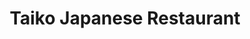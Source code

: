 ---
layout: place
title: "Taiko Japanese Restaurant"
permalink: /california/irvine/taiko-japanese-restaurant.html
stateAbbr: CA
stateName: California
cityName: Irvine
seo:
  name: "Taiko Japanese Restaurant"
  type: Restaurant
  links: http://www.taikooc.com/
description: "Generous portions of carefully sourced Japanese cuisine including seafood star at this small spot. Taiko Japanese Restaurant serves delicious sushi in Irvine, California. Try fresh Japanese dishes for a great dining experience. Available for takeout, delivery, lunch, and dinner."
place_id: ChIJBcbCJB3d3IARI4jfyaHaUhQ
photos:
  - name: >-
      places/ChIJBcbCJB3d3IARI4jfyaHaUhQ/photos/AeeoHcJCB006ByZC3Z19ztKKQTw3oURnAqFvE4y_4j46AqvqqSK7Lxh7oiQLP0LTXUArVeE8YI6-OrIYCGV7T8NnRAWHz6kQoJsu5ftTcQ-b60uqoPo--jS7T-dCNLtn3Qed0471wfIVd1MACWxbLCoapDP6dZ0sVHVZMWdZFj89ng31tKEO1pv9nRtucekftVcTNxiz1ln79EdmE0ACJNPEE6Ie_Kbs3Mx8LK3BPuncLUCDAN92wK4Lx3G-ShWcnNBnrxxTrSac8LjbsS-TgAOK4OlVmwKGQ_GyKZuvBG4O8yGXtU9JZtNuPviZQat8NtorvyTUi9eGW9rKid5w05dYKCozsJ1A0Oi4PfAPlLrrLbDDrw8Ucp7KEY-Bd152El6L8q3dguV2TejzDnFML99XcgI5QBzuCEIPL1T6e8WWSvc2NfU
    widthPx: 4624
    heightPx: 3472
    authorAttributions:
      - displayName: Louis Chou
        uri: https://maps.google.com/maps/contrib/111857362616298989029
        photoUri: >-
          https://lh3.googleusercontent.com/a-/ALV-UjUk-f4DU9uSuX85xM3vaelVZROBvnh4eSnziMsnJCIlcVR_d0sYHw=s100-p-k-no-mo
    flagContentUri: >-
      https://www.google.com/local/imagery/report/?cb_client=maps_api_places.places_api&image_key=!1e10!2sCIHM0ogKEICAgMDAnv34hAE&hl=en-US
    googleMapsUri: >-
      https://www.google.com/maps/place//data=!3m4!1e2!3m2!1sCIHM0ogKEICAgMDAnv34hAE!2e10!4m2!3m1!1s0x80dcdd1d24c2c605:0x1452daa1c9df8823
  - name: >-
      places/ChIJBcbCJB3d3IARI4jfyaHaUhQ/photos/AeeoHcJ5i6FWA4iQruGDDj6dP2iIX5_h8qUsPEfcdcY7PRR2JbhkerZYq8ZoG5-mQN14yuQ83ca0qdIvb0mRvcQFvf79YQsR2tnMa-aO9kTdImFXZDd9f3l0zAnbDuRNa4j-O-grI2VMTEsNxUtFxX7UoI4KOa3cZgGBqjqwxeWcMatIK_vZhqWiQpXldB-_NK8RKsB84bMWgFtPdZVZb25UiQmFtJMNscixRE-Eg5o6-jFL3eJkPS1GxyB_BNIYOPllLZk13bAh_z95cZ6NogcOQ9JO36rziLC4vst4IoUwJAsoiw
    widthPx: 1536
    heightPx: 2048
    authorAttributions:
      - displayName: Taiko Japanese Restaurant
        uri: https://maps.google.com/maps/contrib/109244781811412380845
        photoUri: >-
          https://lh3.googleusercontent.com/a/ACg8ocKFB8vSW6wGgdHJP4Wbn5dwJPBGHjl8WxaWT-yTxs9OA4fv2g=s100-p-k-no-mo
    flagContentUri: >-
      https://www.google.com/local/imagery/report/?cb_client=maps_api_places.places_api&image_key=!1e10!2sAF1QipNx9_P4jcRaM7e4-EywS4CW_bikZryhmE5sCfOS&hl=en-US
    googleMapsUri: >-
      https://www.google.com/maps/place//data=!3m4!1e2!3m2!1sAF1QipNx9_P4jcRaM7e4-EywS4CW_bikZryhmE5sCfOS!2e10!4m2!3m1!1s0x80dcdd1d24c2c605:0x1452daa1c9df8823
  - name: >-
      places/ChIJBcbCJB3d3IARI4jfyaHaUhQ/photos/AeeoHcJ0r6vMzh0UD84Pff3CrDYx_cSe77DwVrfuXWZDJNrzg49yhPwFjeq6wjFIgLIFHu9h-hGyYCHX8FIPBFk_naSCQnm8QIBwcHTzKhmPSsp37HRXL5AyKU_ZINiTRLK6WB0E5qtb6wFYYmo9PMQ1Povo_6zbQqUcdgAkSrEFgl7KghXA73C-xtq2QwSi8fwZWLfouN5ek44ZHF3uxo2wMxSjEnTSeThJXZ_y3noOkg1TH9OWtlIay5Fjyi9lpOxRfDwQFz2x1RLgx95uF2blXc2gJCH11PmHet-XRVCXE4jIRdWJuFCkDRoz3uVPde4s1NvRU691joctRmqFKXGxmADyhN7SCTsRbrH-qlWgtemUlCo4eEyFE9KtGuTO1c7dBdGsc_pzL1L93KIlgZd9VkQFdsUQ5m_f-1OehEwEAx6tzA
    widthPx: 4624
    heightPx: 3472
    authorAttributions:
      - displayName: Bonny Pitkin
        uri: https://maps.google.com/maps/contrib/109613816885790219249
        photoUri: >-
          https://lh3.googleusercontent.com/a-/ALV-UjVLT2Wbze7MwbA4tNZI2TUW4wvbch7Yv9_7V3Kgu7D1CvHpcQfB=s100-p-k-no-mo
    flagContentUri: >-
      https://www.google.com/local/imagery/report/?cb_client=maps_api_places.places_api&image_key=!1e10!2sCIHM0ogKEICAgMDojKfTfg&hl=en-US
    googleMapsUri: >-
      https://www.google.com/maps/place//data=!3m4!1e2!3m2!1sCIHM0ogKEICAgMDojKfTfg!2e10!4m2!3m1!1s0x80dcdd1d24c2c605:0x1452daa1c9df8823
  - name: >-
      places/ChIJBcbCJB3d3IARI4jfyaHaUhQ/photos/AeeoHcKjKOH78t1c_lbrSxCL6aczWCqm0zepFu-NzUeuHVv8eB1sTnmxNWJsvD3qT73CKtf3FqsTN7xcYAvez1x8QQOCmcGZuYItFrbqxP4hB_BUt4BSjt9OMM_jwf9RUHRpo1GRboEUVWNKhWbm681PGzf1CL3UAUNr-IR1O52imlV-QKbma5NPmVlUWED2tJScNkEcRwcA4zUnMOChgMyIWtqEJuZizk1aIO_DbNjSTH3_EywgO4kBGgtyurruPlPNzOPIrTLk8YMf5BUPOX5tjn-K8WOsqzsl0Yg_IdLAnmhcEg
    widthPx: 3858
    heightPx: 2585
    authorAttributions:
      - displayName: Taiko Japanese Restaurant
        uri: https://maps.google.com/maps/contrib/109244781811412380845
        photoUri: >-
          https://lh3.googleusercontent.com/a/ACg8ocKFB8vSW6wGgdHJP4Wbn5dwJPBGHjl8WxaWT-yTxs9OA4fv2g=s100-p-k-no-mo
    flagContentUri: >-
      https://www.google.com/local/imagery/report/?cb_client=maps_api_places.places_api&image_key=!1e10!2sAF1QipOJUjOnErGYVFhwDqISVt91qPKFuHvjnmeXQs_9&hl=en-US
    googleMapsUri: >-
      https://www.google.com/maps/place//data=!3m4!1e2!3m2!1sAF1QipOJUjOnErGYVFhwDqISVt91qPKFuHvjnmeXQs_9!2e10!4m2!3m1!1s0x80dcdd1d24c2c605:0x1452daa1c9df8823
  - name: >-
      places/ChIJBcbCJB3d3IARI4jfyaHaUhQ/photos/AeeoHcK4Dekc94O_5WyZ0_5KAhJYUQYxts3MCJX6YJ5IAePRmcekpHxl167KxiAcaxXHFkWY5jGFalPe3HOeqSSMa49OlCAk_6MNXX_c0Y6f3l6iRkoum9DI3R7vzPIuxi-_gH5YI4Sku_dk2N5QHuEr7mxmfaYoNQwKP0Oaz7alBUofTRZ3jGoimPe-CYA-ltTL35iHKJ-EuOxrwDIXxd5GOOidaisxESr5Yg2efccpBE8iyA7Ow_cFMJuULXf-QWUW7QgUIvLNF4doHvkB5_W6gmzAXVmae-eLvF7K9AwYisNVHg
    widthPx: 4000
    heightPx: 3000
    authorAttributions:
      - displayName: Taiko Japanese Restaurant
        uri: https://maps.google.com/maps/contrib/109244781811412380845
        photoUri: >-
          https://lh3.googleusercontent.com/a/ACg8ocKFB8vSW6wGgdHJP4Wbn5dwJPBGHjl8WxaWT-yTxs9OA4fv2g=s100-p-k-no-mo
    flagContentUri: >-
      https://www.google.com/local/imagery/report/?cb_client=maps_api_places.places_api&image_key=!1e10!2sAF1QipMZt5iDg2RCkCmRCJU9sCvb2haV4zZzDgUDYZqJ&hl=en-US
    googleMapsUri: >-
      https://www.google.com/maps/place//data=!3m4!1e2!3m2!1sAF1QipMZt5iDg2RCkCmRCJU9sCvb2haV4zZzDgUDYZqJ!2e10!4m2!3m1!1s0x80dcdd1d24c2c605:0x1452daa1c9df8823
  - name: >-
      places/ChIJBcbCJB3d3IARI4jfyaHaUhQ/photos/AeeoHcIILMPR_LBNZHiAkJ2yitpIv3S5-Qzo8p4nWiFAtkm6-53SN_QM5Uiwotu3MFW5xk9BB2G3uufXB8RdUul7eF1eQs8Aht5kPa9-7NwmRyeZNYVCwG87vw6Ne1B_8gt_yrGwmq_hv1Oyn82viBJs3lwCtmjO-hqprGfwgMmNCWP30Twryxgac5CQ2p9JAJtWB5jnDerPU3KJCyRAjNAAlpMHRGVQefJ_gMXqbf2hWMT-Hp7Cj19_zbZpyLBheb4jicIaV7F6mmSGxP383OVeEPmGyqGOQ5BBTzBmqm2D46g9hAB21w-p0zrFqQCsl0TpaO97nwIs97WTafjsAouHYRM-JTWAwUTlOc8yuZWfchSFtdFAZdCCD4dL8cyi_RwPtJKDzoPjBOY16wN7gp2SRaXtB3av7SGt2AhkM5OsHVM
    widthPx: 3000
    heightPx: 4000
    authorAttributions:
      - displayName: Robert
        uri: https://maps.google.com/maps/contrib/116471812868382473250
        photoUri: >-
          https://lh3.googleusercontent.com/a-/ALV-UjXKeWjyQ3iQUkcgdEmyJyz7Xmqg-yGvd9GFrN0OG1Dk3bBEbiqAqw=s100-p-k-no-mo
    flagContentUri: >-
      https://www.google.com/local/imagery/report/?cb_client=maps_api_places.places_api&image_key=!1e10!2sCIHM0ogKEICAgIDd3vjJIA&hl=en-US
    googleMapsUri: >-
      https://www.google.com/maps/place//data=!3m4!1e2!3m2!1sCIHM0ogKEICAgIDd3vjJIA!2e10!4m2!3m1!1s0x80dcdd1d24c2c605:0x1452daa1c9df8823
  - name: >-
      places/ChIJBcbCJB3d3IARI4jfyaHaUhQ/photos/AeeoHcLcjNpsI4UJ66kUhDyvD09B2chOwOlGv1rsz452j1K7uHL5RxnUjpiBNj2bzkETjXsj8kpoQ8A66uEVdyVkCdnk6AK07i53Hrr14LsJCe_qYa0nWcoDXJUzWtavQQrvti4a34STe6tgaKXLEsZ4A7cnbBo1UYMsbuIWoH8PqI3Q3-qMFb2C5H3zT3A5Z2jy36-y3t22uDTDn-AvPrxtynOW2e6_xBvZjOdY4Ozz8IbqwClOolzudnG1BX_I5Bsrp2VDTiAkZpBc1aR0-lDQhyAkjBbhxKXkkqXLciSEhgNzde9u82W3bB67pv4v_DKQ_oS5Nq1Ct4XDAsbG-aewX6Fh-t8lIx_gj-ymasOROId8Hvsnblw8Y_pyVxQGIIWONvT0jvhkT2kiV6yhDQq0xsaPTgf43yM-1oNYODX31C6hhc8-q2lVwbrm5lXYug
    widthPx: 4624
    heightPx: 3472
    authorAttributions:
      - displayName: Louis Chou
        uri: https://maps.google.com/maps/contrib/111857362616298989029
        photoUri: >-
          https://lh3.googleusercontent.com/a-/ALV-UjUk-f4DU9uSuX85xM3vaelVZROBvnh4eSnziMsnJCIlcVR_d0sYHw=s100-p-k-no-mo
    flagContentUri: >-
      https://www.google.com/local/imagery/report/?cb_client=maps_api_places.places_api&image_key=!1e10!2sCIABIhAF0Be_vAt5-2eoVuQACupm&hl=en-US
    googleMapsUri: >-
      https://www.google.com/maps/place//data=!3m4!1e2!3m2!1sCIABIhAF0Be_vAt5-2eoVuQACupm!2e10!4m2!3m1!1s0x80dcdd1d24c2c605:0x1452daa1c9df8823
  - name: >-
      places/ChIJBcbCJB3d3IARI4jfyaHaUhQ/photos/AeeoHcJW1Wc1as49yWPbS4kmIE0nB7h6OTE1ZAfIr6MY_TZ6rBa1a90zowzkcU2VOevMDPoiV2jhEiYCE6pP6M5LuToCnIJ12u6lxNviIxRfxjbqqLQXsl_QwPvbAzqx9ncFfottpnbzruJOzCPCcBdJRWcCsS77O-FLvBgFpnsUc69VzUatfXxzFobgY7KOcSWiBGORR0CL5-YYT-XPfryCgcfzImcu-SlYs7T8BHDQ7iwNCHlsz_TAR_7q5FHMJPYmau4vmP2gatvsMmutfGrLInr8nHY9XrWN6hdW9fnxEdCilw
    widthPx: 1500
    heightPx: 2333
    authorAttributions:
      - displayName: Taiko Japanese Restaurant
        uri: https://maps.google.com/maps/contrib/109244781811412380845
        photoUri: >-
          https://lh3.googleusercontent.com/a/ACg8ocKFB8vSW6wGgdHJP4Wbn5dwJPBGHjl8WxaWT-yTxs9OA4fv2g=s100-p-k-no-mo
    flagContentUri: >-
      https://www.google.com/local/imagery/report/?cb_client=maps_api_places.places_api&image_key=!1e10!2sAF1QipMSk2Xw8rr2XCJNniDrDK_TfHPRlDDr5VFz8O6P&hl=en-US
    googleMapsUri: >-
      https://www.google.com/maps/place//data=!3m4!1e2!3m2!1sAF1QipMSk2Xw8rr2XCJNniDrDK_TfHPRlDDr5VFz8O6P!2e10!4m2!3m1!1s0x80dcdd1d24c2c605:0x1452daa1c9df8823
  - name: >-
      places/ChIJBcbCJB3d3IARI4jfyaHaUhQ/photos/AeeoHcK73gc4ChvDsAEHiB9C6MFmR-eq1TKDcvlIbhB0CpYI9idCgiqXjf_WVQuWl6k6phVjAKw-f9Jmzgb5HTBojlQ9Gk6jCyLAreCDRrWUlilMIvy1IOID-uUHlF2wAo2lBZKBrBOSDJYifnLYyE6Snjb-KEKGcd7p5upGb2c1fIzFpXp5Tx5tuIC-57UP3r2BLJ8I5XkSaNRu84fMaQL7SbHbwQGnpwlmu-HQ4uRu2kjdO7-UCnC0A_UibqmRyIsp_ttbdr-C9fe773D8e_cAO2viOI5XDs6i8EpFdbHyjwbscgm1XEEmc5gTyPKW0eWLo0gT1qknkNls-C6x6vY98fH_eKfz6-7X8XlE-_0ymrp_9ZlWg4cgzlfG2Bd8BoF9vQaU0UZ60AZ31fBKrDUrcbINVPANxGO6y5eTIEg2-Ww
    widthPx: 4032
    heightPx: 2268
    authorAttributions:
      - displayName: Benjamin Lee
        uri: https://maps.google.com/maps/contrib/104949616951023208984
        photoUri: >-
          https://lh3.googleusercontent.com/a/ACg8ocIG3t-hLbb8KsFs2DZxZSzWS8jMZR61NVZkDNqTPAkvNmY5rQ=s100-p-k-no-mo
    flagContentUri: >-
      https://www.google.com/local/imagery/report/?cb_client=maps_api_places.places_api&image_key=!1e10!2sCIHM0ogKEICAgICOkszCQQ&hl=en-US
    googleMapsUri: >-
      https://www.google.com/maps/place//data=!3m4!1e2!3m2!1sCIHM0ogKEICAgICOkszCQQ!2e10!4m2!3m1!1s0x80dcdd1d24c2c605:0x1452daa1c9df8823
  - name: >-
      places/ChIJBcbCJB3d3IARI4jfyaHaUhQ/photos/AeeoHcL0UFzwAFmbqsvDTwG5b3n96nrt335MVjlYAIhxL2Jsz2qlfz2GASz4Zcbf8wHfuWnqPcrFxKuz7YJ3ymRxA0dyL4bg-ZStEN6Ly1rXhe14I99-xAUglrFtpkx8vc4rWpBze2OTD2HaOKssK7RgAyZg6ojs40Inkxk06RC6yELowCRiiM93zqHwSBTW4zCGW26tqaBPV22isnwPY1XwZh8G1nQ_YoqC2ZD-44GDy_ixI5fUwoMxQOx7KDle0bwVQ7g7-LPnBm6TZ57X0kd6s8zVJhQwDRh-pBD4joi61oDg9x9Ikg9pNSshSZOpYh9tJXXDjaS9LI-J68IrwTB1PzibE5Q0KP1ish87X_0m2aFI6GI3bW1OIYVhM5Pie2gCsd9VWn1ey5X9ZPN_bLQ5lpSZvV3Wsf3oX3A5NonMgodp59FU
    widthPx: 3024
    heightPx: 4032
    authorAttributions:
      - displayName: Brandi
        uri: https://maps.google.com/maps/contrib/106802891193505810295
        photoUri: >-
          https://lh3.googleusercontent.com/a-/ALV-UjU7z5OJ4eNNx0ACe6I9JQ5AUYlZPEK_Gz3QJgM5UBvUVZJmNfiK=s100-p-k-no-mo
    flagContentUri: >-
      https://www.google.com/local/imagery/report/?cb_client=maps_api_places.places_api&image_key=!1e10!2sCIHM0ogKEICAgMCgkY7r8AE&hl=en-US
    googleMapsUri: >-
      https://www.google.com/maps/place//data=!3m4!1e2!3m2!1sCIHM0ogKEICAgMCgkY7r8AE!2e10!4m2!3m1!1s0x80dcdd1d24c2c605:0x1452daa1c9df8823
address: 14775 Jeffrey Rd, Irvine, CA 92618, USA
street: 14775 Jeffrey Rd
city: Irvine
state: CA
zip: '92618'
country: USA
neighborhood: El Camino Real
latitude: '33.688550'
longitude: '-117.771485'
accessibility_options:
  wheelchairAccessibleParking: true
  wheelchairAccessibleEntrance: true
  wheelchairAccessibleRestroom: true
  wheelchairAccessibleSeating: true
business_status: OPERATIONAL
name: Taiko Japanese Restaurant
google_maps_links:
  directionsUri: >-
    https://www.google.com/maps/dir//''/data=!4m7!4m6!1m1!4e2!1m2!1m1!1s0x80dcdd1d24c2c605:0x1452daa1c9df8823!3e0
  placeUri: https://maps.google.com/?cid=1464473217260292131
  writeAReviewUri: >-
    https://www.google.com/maps/place//data=!4m3!3m2!1s0x80dcdd1d24c2c605:0x1452daa1c9df8823!12e1
  reviewsUri: >-
    https://www.google.com/maps/place//data=!4m4!3m3!1s0x80dcdd1d24c2c605:0x1452daa1c9df8823!9m1!1b1
  photosUri: >-
    https://www.google.com/maps/place//data=!4m3!3m2!1s0x80dcdd1d24c2c605:0x1452daa1c9df8823!10e5
primary_type: Japanese Restaurant
opening_hours:
  regular: null
  current: null
secondary_opening_hours:
  regular:
    weekdayDescriptions: null
    type: null
  current:
    weekdayDescriptions: null
    type: null
phone: (949) 559-7190
price_level: PRICE_LEVEL_MODERATE
price_range: $20 &ndash; $30
rating: '4.3'
rating_count: 0
website: http://www.taikooc.com/
reviews:
  - name: >-
      places/ChIJBcbCJB3d3IARI4jfyaHaUhQ/reviews/ChZDSUhNMG9nS0VJQ0FnTUR3bnMybE1BEAE
    relativePublishTimeDescription: 2 weeks ago
    rating: 5
    text:
      text: >-
        If you’re looking for a place where both humans and furry friends can
        enjoy a meal, Taiko Japanese Restaurant is the spot! This happens to be
        my uncle’s favorite restaurant (and, let’s be honest, his dog’s
        too—especially when it comes to their delicious chicken). We were
        invited to join him, and it was such a treat for all of us! Not only is
        the food absolutely amazing, but the bonus is that they’re pet-friendly.
        So yes, we brought the dog, and he definitely enjoyed his fair share of
        attention—and maybe a little chicken too! 😄


        The restaurant has a convenient parking lot right next door, so no need
        to stress about finding a spot. The atmosphere is super friendly, and
        the staff made us feel right at home. We tried a variety of dishes, and
        every single one was mouth-wateringly good! Whether you’re a sushi lover
        or craving something warm, this place has something for everyone. Can’t
        wait to go back with my uncle and our furry friend for round two! 🩷
      languageCode: en
    originalText:
      text: >-
        If you’re looking for a place where both humans and furry friends can
        enjoy a meal, Taiko Japanese Restaurant is the spot! This happens to be
        my uncle’s favorite restaurant (and, let’s be honest, his dog’s
        too—especially when it comes to their delicious chicken). We were
        invited to join him, and it was such a treat for all of us! Not only is
        the food absolutely amazing, but the bonus is that they’re pet-friendly.
        So yes, we brought the dog, and he definitely enjoyed his fair share of
        attention—and maybe a little chicken too! 😄


        The restaurant has a convenient parking lot right next door, so no need
        to stress about finding a spot. The atmosphere is super friendly, and
        the staff made us feel right at home. We tried a variety of dishes, and
        every single one was mouth-wateringly good! Whether you’re a sushi lover
        or craving something warm, this place has something for everyone. Can’t
        wait to go back with my uncle and our furry friend for round two! 🩷
      languageCode: en
    authorAttribution:
      displayName: Kamilla Kh
      uri: https://www.google.com/maps/contrib/109397005327175884952/reviews
      photoUri: >-
        https://lh3.googleusercontent.com/a-/ALV-UjWxU6SXYKJ2aTjlutQEseMQ9YebAUfWXi_5eOR_aoIV22KaORpFYg=s128-c0x00000000-cc-rp-mo-ba4
    publishTime: '2025-03-26T02:20:17.123611Z'
    flagContentUri: >-
      https://www.google.com/local/review/rap/report?postId=ChZDSUhNMG9nS0VJQ0FnTUR3bnMybE1BEAE&d=17924085&t=1
    googleMapsUri: >-
      https://www.google.com/maps/reviews/data=!4m6!14m5!1m4!2m3!1sChZDSUhNMG9nS0VJQ0FnTUR3bnMybE1BEAE!2m1!1s0x80dcdd1d24c2c605:0x1452daa1c9df8823
  - name: >-
      places/ChIJBcbCJB3d3IARI4jfyaHaUhQ/reviews/ChdDSUhNMG9nS0VJQ0FnTUNna1k3cmtBRRAB
    relativePublishTimeDescription: a month ago
    rating: 3
    text:
      text: >-
        It was easy to make a reservation here. We ordered appetizers before our
        food, but it still came out at the same time as our food did. Honestly,
        I thought everything was ok. Some our meat was over charred. The chicken
        was good though
      languageCode: en
    originalText:
      text: >-
        It was easy to make a reservation here. We ordered appetizers before our
        food, but it still came out at the same time as our food did. Honestly,
        I thought everything was ok. Some our meat was over charred. The chicken
        was good though
      languageCode: en
    authorAttribution:
      displayName: Brandi
      uri: https://www.google.com/maps/contrib/106802891193505810295/reviews
      photoUri: >-
        https://lh3.googleusercontent.com/a-/ALV-UjU7z5OJ4eNNx0ACe6I9JQ5AUYlZPEK_Gz3QJgM5UBvUVZJmNfiK=s128-c0x00000000-cc-rp-mo-ba5
    publishTime: '2025-02-18T05:17:49.491129Z'
    flagContentUri: >-
      https://www.google.com/local/review/rap/report?postId=ChdDSUhNMG9nS0VJQ0FnTUNna1k3cmtBRRAB&d=17924085&t=1
    googleMapsUri: >-
      https://www.google.com/maps/reviews/data=!4m6!14m5!1m4!2m3!1sChdDSUhNMG9nS0VJQ0FnTUNna1k3cmtBRRAB!2m1!1s0x80dcdd1d24c2c605:0x1452daa1c9df8823
  - name: >-
      places/ChIJBcbCJB3d3IARI4jfyaHaUhQ/reviews/ChZDSUhNMG9nS0VJQ0FnSURubDZfYVBnEAE
    relativePublishTimeDescription: 2 months ago
    rating: 5
    text:
      text: >-
        We had large group with 1 server. Order was taken by table...tables that
        were pushed together for our families. Ordering was slow and not smooth.
        We had three separate orders, and food came out at staggered times. And
        ordering by table did not facilitate the placement of each dish; they
        had to ask who ordered what, for every plate.  Still worth it!  Will be
        back.
      languageCode: en
    originalText:
      text: >-
        We had large group with 1 server. Order was taken by table...tables that
        were pushed together for our families. Ordering was slow and not smooth.
        We had three separate orders, and food came out at staggered times. And
        ordering by table did not facilitate the placement of each dish; they
        had to ask who ordered what, for every plate.  Still worth it!  Will be
        back.
      languageCode: en
    authorAttribution:
      displayName: Craig Takata
      uri: https://www.google.com/maps/contrib/106477149975432951741/reviews
      photoUri: >-
        https://lh3.googleusercontent.com/a-/ALV-UjXzz8zTt9DNdsrOa90Asqj4AgsW0s9QC4QZkYvVLXBnjvGKOs4=s128-c0x00000000-cc-rp-mo-ba4
    publishTime: '2025-01-16T00:54:06.896296Z'
    flagContentUri: >-
      https://www.google.com/local/review/rap/report?postId=ChZDSUhNMG9nS0VJQ0FnSURubDZfYVBnEAE&d=17924085&t=1
    googleMapsUri: >-
      https://www.google.com/maps/reviews/data=!4m6!14m5!1m4!2m3!1sChZDSUhNMG9nS0VJQ0FnSURubDZfYVBnEAE!2m1!1s0x80dcdd1d24c2c605:0x1452daa1c9df8823
  - name: >-
      places/ChIJBcbCJB3d3IARI4jfyaHaUhQ/reviews/ChZDSUhNMG9nS0VJQ0FnSUNYM05qelhnEAE
    relativePublishTimeDescription: 6 months ago
    rating: 5
    text:
      text: >-
        Been eating here for years because the food remained consistently
        delicious with how things have been these past decades. Can't go wrong
        with their Spicy Tuna Rolls. Also try their Ninja Hand Rolls.
      languageCode: en
    originalText:
      text: >-
        Been eating here for years because the food remained consistently
        delicious with how things have been these past decades. Can't go wrong
        with their Spicy Tuna Rolls. Also try their Ninja Hand Rolls.
      languageCode: en
    authorAttribution:
      displayName: Tristan Biley
      uri: https://www.google.com/maps/contrib/103575921973897502334/reviews
      photoUri: >-
        https://lh3.googleusercontent.com/a-/ALV-UjW9cv-MJHBJSJ_Cvx180hiUvOOSyUIIf4MjCa5e1X8pQ4ah9Vyxmw=s128-c0x00000000-cc-rp-mo-ba5
    publishTime: '2024-10-14T05:58:26.555549Z'
    flagContentUri: >-
      https://www.google.com/local/review/rap/report?postId=ChZDSUhNMG9nS0VJQ0FnSUNYM05qelhnEAE&d=17924085&t=1
    googleMapsUri: >-
      https://www.google.com/maps/reviews/data=!4m6!14m5!1m4!2m3!1sChZDSUhNMG9nS0VJQ0FnSUNYM05qelhnEAE!2m1!1s0x80dcdd1d24c2c605:0x1452daa1c9df8823
  - name: >-
      places/ChIJBcbCJB3d3IARI4jfyaHaUhQ/reviews/ChdDSUhNMG9nS0VJQ0FnSUNMek5lV2xRRRAB
    relativePublishTimeDescription: 10 months ago
    rating: 3
    text:
      text: >-
        I would think the food is just fine. I was expecting more Japanese
        flavor but they tasted like American style more.

        However, the volume is great. Very big plate compared to other
        restaurants
      languageCode: en
    originalText:
      text: >-
        I would think the food is just fine. I was expecting more Japanese
        flavor but they tasted like American style more.

        However, the volume is great. Very big plate compared to other
        restaurants
      languageCode: en
    authorAttribution:
      displayName: Hsiao-Tsung Yen
      uri: https://www.google.com/maps/contrib/116981720525836015424/reviews
      photoUri: >-
        https://lh3.googleusercontent.com/a/ACg8ocISde_349GQ2MCA5vWuYBUQR0k70bvK8EF-TdMFgzeNM9k_qA=s128-c0x00000000-cc-rp-mo-ba5
    publishTime: '2024-06-16T06:17:57.381934Z'
    flagContentUri: >-
      https://www.google.com/local/review/rap/report?postId=ChdDSUhNMG9nS0VJQ0FnSUNMek5lV2xRRRAB&d=17924085&t=1
    googleMapsUri: >-
      https://www.google.com/maps/reviews/data=!4m6!14m5!1m4!2m3!1sChdDSUhNMG9nS0VJQ0FnSUNMek5lV2xRRRAB!2m1!1s0x80dcdd1d24c2c605:0x1452daa1c9df8823
parking_options:
  freeParkingLot: true
  freeStreetParking: true
  valetParking: false
payment_options:
  acceptsCreditCards: true
  acceptsDebitCards: true
  acceptsCashOnly: false
  acceptsNfc: true
allow_dogs: null
curbside_pickup: null
delivery: true
dine_in: true
good_for_children: true
good_for_groups: true
good_for_sports: false
live_music: false
menu_for_children: true
outdoor_seating: false
reservable: false
restroom: true
serves_beer: true
serves_breakfast: false
serves_brunch: false
serves_cocktails: true
serves_coffee: false
serves_dinner: true
serves_dessert: true
serves_lunch: true
serves_vegetarian_food: false
serves_wine: true
takeout: true
update_category: essentials
summary: >-
  Generous portions of carefully sourced Japanese cuisine including seafood star
  at this small spot.

---